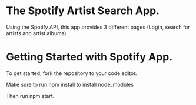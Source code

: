# The Spotify Artist Search App.

Using the Spotify API, this app provides 3 different pages (Login, search for artists and artist albums)

# Getting Started with Spotify App.

To get started, fork the repository to your code editor.

Make sure to run npm install to install node_modules

Then run npm start.
